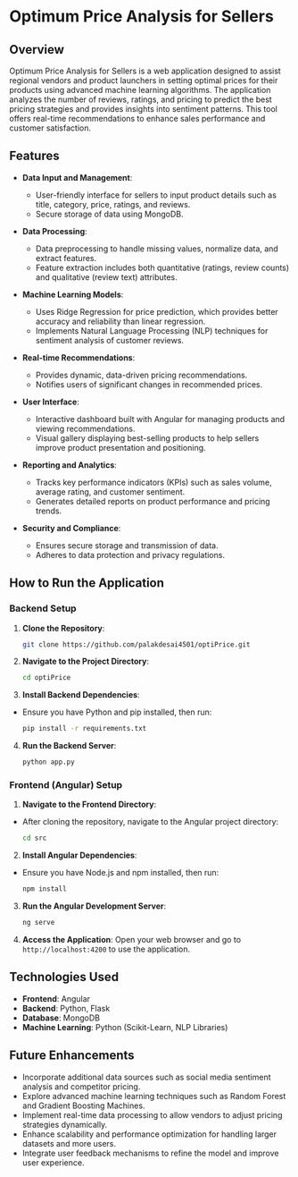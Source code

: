 # Optimum Price Analysis for Sellers

## Overview

Optimum Price Analysis for Sellers is a web application designed to assist regional vendors and product launchers in setting optimal prices for their products using advanced machine learning algorithms. The application analyzes the number of reviews, ratings, and pricing to predict the best pricing strategies and provides insights into sentiment patterns. This tool offers real-time recommendations to enhance sales performance and customer satisfaction.

## Features

- **Data Input and Management**: 
  - User-friendly interface for sellers to input product details such as title, category, price, ratings, and reviews.
  - Secure storage of data using MongoDB.

- **Data Processing**: 
  - Data preprocessing to handle missing values, normalize data, and extract features.
  - Feature extraction includes both quantitative (ratings, review counts) and qualitative (review text) attributes.

- **Machine Learning Models**: 
  - Uses Ridge Regression for price prediction, which provides better accuracy and reliability than linear regression.
  - Implements Natural Language Processing (NLP) techniques for sentiment analysis of customer reviews.

- **Real-time Recommendations**: 
  - Provides dynamic, data-driven pricing recommendations.
  - Notifies users of significant changes in recommended prices.

- **User Interface**:
  - Interactive dashboard built with Angular for managing products and viewing recommendations.
  - Visual gallery displaying best-selling products to help sellers improve product presentation and positioning.

- **Reporting and Analytics**:
  - Tracks key performance indicators (KPIs) such as sales volume, average rating, and customer sentiment.
  - Generates detailed reports on product performance and pricing trends.

- **Security and Compliance**:
  - Ensures secure storage and transmission of data.
  - Adheres to data protection and privacy regulations.

## How to Run the Application

### Backend Setup

1. **Clone the Repository**: 
    ```bash
    git clone https://github.com/palakdesai4501/optiPrice.git

2. **Navigate to the Project Directory**:
   ```bash
   cd optiPrice

3. **Install Backend Dependencies**:
  - Ensure you have Python and pip installed, then run:
    ```bash
    pip install -r requirements.txt
    
4. **Run the Backend Server**:
   ```bash
   python app.py

### Frontend (Angular) Setup

1. **Navigate to the Frontend Directory**:
- After cloning the repository, navigate to the Angular project directory:
  ```bash
  cd src

2. **Install Angular Dependencies**:
- Ensure you have Node.js and npm installed, then run:
  ```bash
  npm install

3. **Run the Angular Development Server**:
    ```bash
    ng serve

4. **Access the Application**:
Open your web browser and go to `http://localhost:4200` to use the application.

## Technologies Used

- **Frontend**: Angular
- **Backend**: Python, Flask
- **Database**: MongoDB
- **Machine Learning**: Python (Scikit-Learn, NLP Libraries)

## Future Enhancements

- Incorporate additional data sources such as social media sentiment analysis and competitor pricing.
- Explore advanced machine learning techniques such as Random Forest and Gradient Boosting Machines.
- Implement real-time data processing to allow vendors to adjust pricing strategies dynamically.
- Enhance scalability and performance optimization for handling larger datasets and more users.
- Integrate user feedback mechanisms to refine the model and improve user experience.




